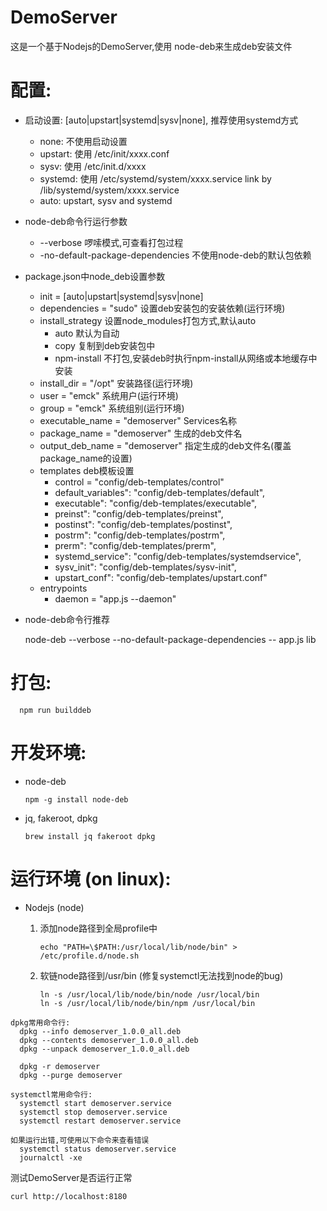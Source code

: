 # DemoServer
这是一个基于Nodejs的DemoServer,使用 node-deb来生成deb安装文件

# 配置:
* 启动设置: [auto|upstart|systemd|sysv|none], 推荐使用systemd方式
  * none: 不使用启动设置
  * upstart: 使用 /etc/init/xxxx.conf
  * sysv: 使用 /etc/init.d/xxxx
  * systemd: 使用 /etc/systemd/system/xxxx.service link by /lib/systemd/system/xxxx.service
  * auto: upstart, sysv and systemd

* node-deb命令行运行参数
  * --verbose 啰嗦模式,可查看打包过程
  * -no-default-package-dependencies 不使用node-deb的默认包依赖

* package.json中node_deb设置参数
  * init = [auto|upstart|systemd|sysv|none]
  * dependencies = "sudo"           设置deb安装包的安装依赖(运行环境)
  * install_strategy 设置node_modules打包方式,默认auto
    * auto 默认为自动
    * copy 复制到deb安装包中
    * npm-install 不打包,安装deb时执行npm-install从网络或本地缓存中安装
  * install_dir =  "/opt"           安装路径(运行环境)
  * user = "emck"                   系统用户(运行环境)
  * group = "emck"                  系统组别(运行环境)
  * executable_name = "demoserver"  Services名称
  * package_name = "demoserver"     生成的deb文件名
  * output_deb_name = "demoserver"  指定生成的deb文件名(覆盖package_name的设置)
  * templates deb模板设置
    * control = "config/deb-templates/control"
    * default_variables": "config/deb-templates/default",
    * executable": "config/deb-templates/executable",
    * preinst": "config/deb-templates/preinst",
    * postinst": "config/deb-templates/postinst",
    * postrm": "config/deb-templates/postrm",
    * prerm": "config/deb-templates/prerm",
    * systemd_service": "config/deb-templates/systemdservice",
    * sysv_init": "config/deb-templates/sysv-init",
    * upstart_conf": "config/deb-templates/upstart.conf"
  * entrypoints
    * daemon = "app.js --daemon"

* node-deb命令行推荐

    node-deb --verbose --no-default-package-dependencies -- app.js lib

# 打包:
```shell
  npm run builddeb
```

# 开发环境:
* node-deb
    ```shell
    npm -g install node-deb
    ```
* jq, fakeroot, dpkg
    ```shell
    brew install jq fakeroot dpkg
    ```


# 运行环境 (on linux):
* Nodejs (node)
  1. 添加node路径到全局profile中
        ```shell
        echo "PATH=\$PATH:/usr/local/lib/node/bin" > /etc/profile.d/node.sh
        ```

  2. 软链node路径到/usr/bin (修复systemctl无法找到node的bug)
        ```shell
        ln -s /usr/local/lib/node/bin/node /usr/local/bin
        ln -s /usr/local/lib/node/bin/npm /usr/local/bin
        ```

```shell
dpkg常用命令行:
  dpkg --info demoserver_1.0.0_all.deb
  dpkg --contents demoserver_1.0.0_all.deb
  dpkg --unpack demoserver_1.0.0_all.deb

  dpkg -r demoserver
  dpkg --purge demoserver

systemctl常用命令行:
  systemctl start demoserver.service
  systemctl stop demoserver.service
  systemctl restart demoserver.service

如果运行出错,可使用以下命令来查看错误
  systemctl status demoserver.service
  journalctl -xe

```

测试DemoServer是否运行正常
```shell
curl http://localhost:8180
```